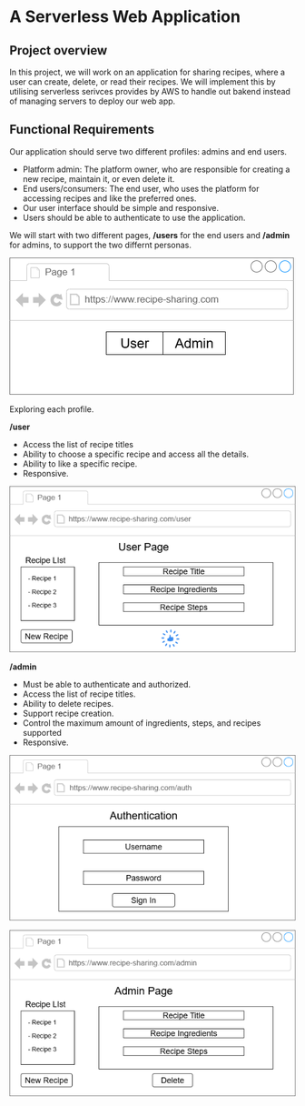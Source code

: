 # A Serverless Web Application

## Project overview
In this project, we will work on an application for sharing recipes, where a user can create, delete, or
read their recipes. We will implement this by utilising serverless serivces provides by AWS to handle out bakend instead of managing servers to deploy our web app.

## Functional Requirements
Our application should serve two different profiles: admins and end users.
 - Platform admin: The platform owner, who are responsible for creating a new recipe, maintain it, or even delete it.
 - End users/consumers: The end user, who uses the platform for accessing recipes and like the preferred ones.
 - Our user interface should be simple and responsive.
 - Users should be able to authenticate to use the application.

 We will start with two different pages, **/users** for the end users and **/admin** for admins, to support the two differnt personas.
 
  ![Initial Page](images/initial.png)

  Exploring each profile.

  **/user**
  
  - Access the list of recipe titles
  - Ability to choose a specific recipe and access all the details.
  - Ability to like a specific recipe.
  - Responsive.
  
  ![User](images/user%20setup.drawio.png)

  **/admin**

- Must be able to authenticate and authorized.
- Access the list of recipe titles.
- Ability to delete recipes.
- Support recipe creation.
- Control the maximum amount of ingredients, steps, and recipes supported
- Responsive.

![Admin](images/admin-authentication.drawio.png)


![Admin](images/admin%20setup.drawio.png)